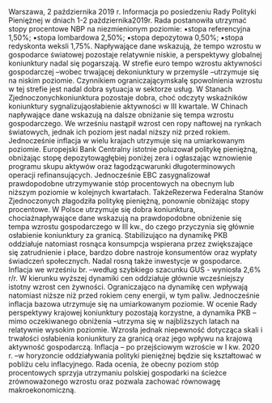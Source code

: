 Warszawa, 2 października 2019 r.
Informacja po posiedzeniu Rady Polityki Pieniężnej
w dniach 1-2 października2019r.
Rada postanowiła utrzymać stopy procentowe NBP na niezmienionym poziomie:
▪stopa referencyjna 1,50%;
▪stopa lombardowa 2,50%;
▪stopa depozytowa 0,50%;
▪stopa redyskonta weksli 1,75%.
Napływające dane wskazują, że tempo wzrostu w gospodarce światowej pozostaje
relatywnie niskie, a perspektywy globalnej koniunktury nadal się pogarszają. W strefie
euro tempo wzrostu aktywności gospodarczej –wobec trwającej dekoniunktury w
przemyśle –utrzymuje się na niskim poziomie. Czynnikiem ograniczającymskalę
spowolnienia wzrostu w tej strefie jest nadal dobra sytuacja w sektorze usług. W Stanach
Zjednoczonychkoniunktura pozostaje dobra, choć odczyty wskaźników koniunktury
sygnalizująosłabienie aktywności w III kwartale. W Chinach napływające dane wskazują
na dalsze obniżanie się tempa wzrostu gospodarczego.
We wrześniu nastąpił wzrost cen ropy naftowej na rynkach światowych, jednak ich
poziom jest nadal niższy niż przed rokiem. Jednocześnie inflacja w wielu krajach
utrzymuje się na umiarkowanym poziomie.
Europejski Bank Centralny istotnie poluzował politykę pieniężną, obniżając stopę
depozytowągłębiej poniżej zera i ogłaszając wznowienie programu skupu aktywów oraz
łagodzącwarunki długoterminowych operacji refinansujących. Jednocześnie EBC
zasygnalizował prawdopodobne utrzymywanie stóp procentowych na obecnym lub
niższym poziomie w kolejnych kwartałach. TakżeRezerwa Federalna Stanów
Zjednoczonych złagodziła politykę pieniężną, ponownie obniżając stopy procentowe.
W Polsce utrzymuje się dobra koniunktura, chociażnapływające dane wskazują na
prawdopodobne obniżenie się tempa wzrostu gospodarczego w III kw., do czego
przyczynia się głównie osłabienie koniunktury za granicą. Stabilizująco na dynamikę PKB
oddziałuje natomiast rosnąca konsumpcja wspierana przez zwiększające się zatrudnienie
i płace, bardzo dobre nastroje konsumentów oraz wypłaty świadczeń społecznych. Nadal
rosną także inwestycje w gospodarce.
Inflacja we wrześniu br. –według szybkiego szacunku GUS \- wyniosła 2,6% r/r. W
kierunku wyższej dynamiki cen oddziałuje głównie wcześniejszy istotny wzrost cen
żywności. Ograniczająco na dynamikę cen wpływają natomiast niższe niż przed rokiem
ceny energii, w tym paliw. Jednocześnie inflacja bazowa utrzymuje się na umiarkowanym
poziomie.
W ocenie Rady perspektywy krajowej koniunktury pozostają korzystne, a dynamika
PKB –mimo oczekiwanego obniżenia –utrzyma się w najbliższych latach na relatywnie
wysokim poziomie. Wzrosła jednak niepewność dotycząca skali i trwałości osłabienia
koniunktury za granicą oraz jego wpływu na krajową aktywność gospodarczą. Inflacja –
po przejściowym wzroście w I kw. 2020 r. –w horyzoncie oddziaływania polityki
pieniężnej będzie się kształtować w pobliżu celu inflacyjnego.
Rada ocenia, że obecny poziom stóp procentowych sprzyja utrzymaniu polskiej
gospodarki na ścieżce zrównoważonego wzrostu oraz pozwala zachować równowagę
makroekonomiczną.
